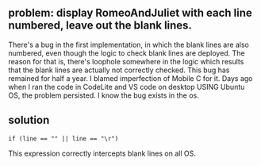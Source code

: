 ## problem: display RomeoAndJuliet with each line numbered, leave out the blank lines.

There's a bug in the first implementation, in which the blank lines are also numbered, even though the logic to check blank lines are deployed.
The reason for that is, there's loophole somewhere in the logic which results that the blank lines are actually not correctly checked.
This bug has remained for half a year. I blamed imperfection of Mobile C for it. Days ago when I ran the code in CodeLite and VS code on desktop USING Ubuntu OS, the problem persisted. I know the bug exists in the os.

## solution

    if (line == "" || line == "\r")
    
 This expression correctly intercepts blank lines on all OS.